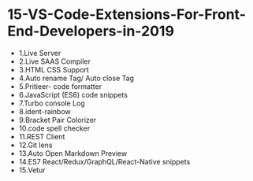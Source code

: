 # 15-VS-Code-Extensions-For-Front-End-Developers-in-2019


* 1.Live Server
* 2.Live SAAS Compiler 
* 3.HTML CSS Support
* 4.Auto rename Tag/ Auto close Tag
* 5.Pritieer- code formatter
* 6.JavaScript (ES6) code snippets
* 7.Turbo console Log
* 8.ident-rainbow
* 9.Bracket Pair Colorizer
* 10.code spell checker
* 11.REST Client
* 12.Git lens
* 13.Auto Open Markdown Preview
* 14.ES7 React/Redux/GraphQL/React-Native snippets
* 15.Vetur
